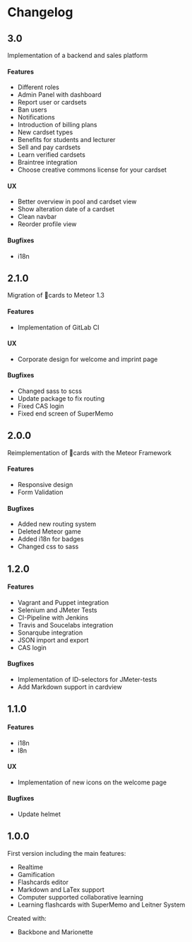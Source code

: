 # Changelog

## 3.0

Implementation of a backend and sales platform

#### Features
* Different roles
* Admin Panel with dashboard
* Report user or cardsets
* Ban users
* Notifications
* Introduction of billing plans
* New cardset types
* Benefits for students and lecturer
* Sell and pay cardsets
* Learn verified cardsets
* Braintree integration
* Choose creative commons license for your cardset

#### UX
* Better overview in pool and cardset view
* Show alteration date of a cardset
* Clean navbar
* Reorder profile view

#### Bugfixes
* i18n

## 2.1.0

Migration of 🍅cards to Meteor 1.3

#### Features
* Implementation of GitLab CI

#### UX
* Corporate design for welcome and imprint page

#### Bugfixes
* Changed sass to scss
* Update package to fix routing
* Fixed CAS login
* Fixed end screen of SuperMemo

## 2.0.0

Reimplementation of 🍅cards with the Meteor Framework

#### Features
* Responsive design
* Form Validation

#### Bugfixes
* Added new routing system
* Deleted Meteor game
* Added i18n for badges
* Changed css to sass

## 1.2.0

#### Features
* Vagrant and Puppet integration
* Selenium and JMeter Tests
* CI-Pipeline with Jenkins
* Travis and Soucelabs integration
* Sonarqube integration
* JSON import and export
* CAS login

#### Bugfixes
* Implementation of ID-selectors for JMeter-tests
* Add Markdown support in cardview

## 1.1.0

#### Features
* i18n
* l8n

#### UX
* Implementation of new icons on the welcome page

#### Bugfixes
* Update helmet

## 1.0.0

First version including the main features:

* Realtime
* Gamification
* Flashcards editor
* Markdown and LaTex support
* Computer supported collaborative learning
* Learning flashcards with SuperMemo and Leitner System

Created with:

* Backbone and Marionette
